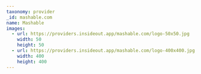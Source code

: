 ```yaml
---
taxonomy: provider
_id: mashable.com
name: Mashable
images:
  - url: https://providers.insideout.app/mashable.com/logo-50x50.jpg
    width: 50
    height: 50
  - url: https://providers.insideout.app/mashable.com/logo-400x400.jpg
    width: 400
    height: 400
---
```

